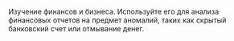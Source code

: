 Изучение финансов и бизнеса. Используйте его для анализа финансовых отчетов на предмет аномалий, таких как скрытый банковский счет или отмывание денег.